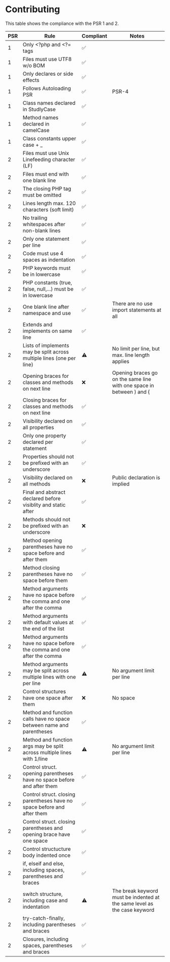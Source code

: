 # Contributing

This table shows the compliance with the PSR 1 and 2.

| PSR | Rule                                                                     | Compliant | Notes                                                                           |
|-----|--------------------------------------------------------------------------|-----------|---------------------------------------------------------------------------------|
|  1  | Only <?php and <?= tags                                                  |     ✅    |                                                                                 |
|  1  | Files must use UTF8 w/o BOM                                              |     ✅    |                                                                                 |
|  1  | Only declares or side effects                                            |     ✅    |                                                                                 |
|  1  | Follows Autoloading PSR                                                  |     ✅    | PSR-4                                                                           |
|  1  | Class names declared in StudlyCase                                       |     ✅    |                                                                                 |
|  1  | Method names declared in camelCase                                       |     ✅    |                                                                                 |
|  1  | Class constants upper case + _                                           |     ✅    |                                                                                 |
|  2  | Files must use Unix Linefeeding character (LF)                           |     ✅    |                                                                                 |
|  2  | Files must end with one blank line                                       |     ✅    |                                                                                 |
|  2  | The closing PHP tag must be omitted                                      |     ✅    |                                                                                 |
|  2  | Lines length max. 120 characters (soft limit)                            |     ✅    |                                                                                 |
|  2  | No trailing whitespaces after non-blank lines                            |     ✅    |                                                                                 |
|  2  | Only one statement per line                                              |     ✅    |                                                                                 |
|  2  | Code must use 4 spaces as indentation                                    |     ✅    |                                                                                 |
|  2  | PHP keywords must be in lowercase                                        |     ✅    |                                                                                 |
|  2  | PHP constants (true, false, null,...) must be in lowercase               |     ✅    |                                                                                 |
|  2  | One blank line after namespace and use                                   |     ✅    | There are no use import statements at all                                       |
|  2  | Extends and implements on same line                                      |     ✅    |                                                                                 |
|  2  | Lists of implements may be split across multiple lines (one per line)    |     ⚠    | No limit per line, but max. line length applies                                 |
|  2  | Opening braces for classes and methods on next line                      |     ❌    | Opening braces go on the same line with one space in between ) and {            |
|  2  | Closing braces for classes and methods on next line                      |     ✅    |                                                                                 |
|  2  | Visibility declared on all properties                                    |     ✅    |                                                                                 |
|  2  | Only one property declared per statement                                 |     ✅    |                                                                                 |
|  2  | Properties should not be prefixed with an underscore                     |     ✅    |                                                                                 |
|  2  | Visibility declared on all methods                                       |     ❌    | Public declaration is implied                                                   |
|  2  | Final and abstract declared before visiblity and static after            |     ✅    |                                                                                 |
|  2  | Methods should not be prefixed with an underscore                        |     ❌    |                                                                                 |
|  2  | Method opening parentheses have no space before and after them           |     ✅    |                                                                                 |
|  2  | Method closing parentheses have no space before them                     |     ✅    |                                                                                 |
|  2  | Method arguments have no space before the comma and one after the comma  |     ✅    |                                                                                 |
|  2  | Method arguments with default values at the end of the list              |     ✅    |                                                                                 |
|  2  | Method arguments have no space before the comma and one after the comma  |     ✅    |                                                                                 |
|  2  | Method arguments may be split across multiple lines with one per line    |     ⚠    | No argument limit per line                                                      |
|  2  | Control structures have one space after them                             |     ❌    | No space                                                                        |
|  2  | Method and function calls have no space between name and parentheses     |     ✅    |                                                                                 |
|  2  | Method and function args may be split across multiple lines with 1/line  |     ⚠    | No argument limit per line                                                      |
|  2  | Control struct. opening parentheses have no space before and after them  |     ✅    |                                                                                 |
|  2  | Control struct. closing parentheses have no space before and after them  |     ✅    |                                                                                 |
|  2  | Control struct. closing parentheses and opening brace have one space     |     ✅    |                                                                                 |
|  2  | Control structucture body indented once                                  |     ✅    |                                                                                 |
|  2  | if, elseif and else, including spaces, parentheses and braces            |     ✅    |                                                                                 |
|  2  | switch structure, including case and indentation                         |     ⚠    | The break keyword must be indented at the same level as the case keyword        |
|  2  | try-catch-finally, including parentheses and braces                      |     ✅    |                                                                                 |
|  2  | Closures, including spaces, parentheses and braces                       |     ✅    |                                                                                 |
